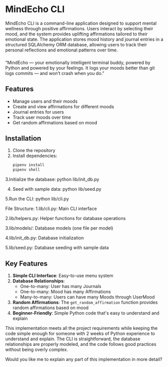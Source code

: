 # MindEcho CLI

MindEcho CLI is a command-line application designed to support mental wellness through positive affirmations. Users interact by selecting their mood, and the system provides uplifting affirmations tailored to their emotional state. The application stores mood history and journal entries in a structured SQLAlchemy ORM database, allowing users to track their personal reflections and emotional patterns over time.

###
“MindEcho — your emotionally intelligent terminal buddy, powered by Python and powered by your feelings. It logs your moods better than git logs commits — and won’t crash when you do.”

## Features

- Manage users and their moods
- Create and view affirmations for different moods
- Journal entries for users
- Track user moods over time
- Get random affirmations based on mood

## Installation

1. Clone the repository
2. Install dependencies:
   ```bash
   pipenv install
   pipenv shell
3.Initialize the database:
   python lib/init_db.py

4. Seed with sample data:
   python lib/seed.py

5.Run the CLI:
   python lib/cli.py


File Structure:
1.lib/cli.py: Main CLI interface

2.lib/helpers.py: Helper functions for database operations

3.lib/models/: Database models (one file per model)

4.lib/init_db.py: Database initialization

5.lib/seed.py: Database seeding with sample data



## Key Features

1. **Simple CLI Interface**: Easy-to-use menu system
2. **Database Relationships**:
   - One-to-many: User has many Journals
   - One-to-many: Mood has many Affirmations
   - Many-to-many: Users can have many Moods through UserMood
3. **Random Affirmations**: The `get_random_affirmation` function provides random affirmations based on mood
4. **Beginner-Friendly**: Simple Python code that's easy to understand and explain

This implementation meets all the project requirements while keeping the code simple enough for someone with 2 weeks of Python experience to understand and explain. The CLI is straightforward, the database relationships are properly modeled, and the code follows good practices without being overly complex.

Would you like me to explain any part of this implementation in more detail?

